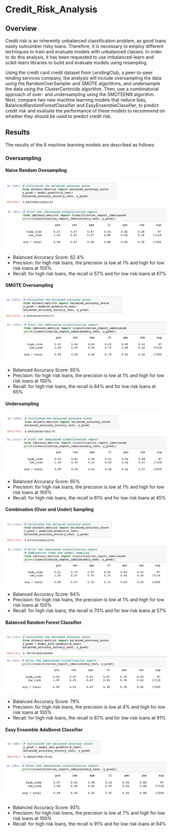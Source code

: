 # Credit_Risk_Analysis

## Overview 

Credit risk is an inherently unbalanced classification problem, as good loans easily outnumber risky loans. Therefore, it is necessary to employ different techniques to train and evaluate models with unbalanced classes. In order to do this analysis, it has been requested to use imbalanced-learn and scikit-learn libraries to build and evaluate models using resampling.

Using the credit card credit dataset from LendingClub, a peer-to-peer lending services company, the analysis will include oversampling the data using the RandomOverSampler and SMOTE algorithms, and undersample the data using the ClusterCentroids algorithm. Then, use a combinatorial approach of over- and undersampling using the SMOTEENN algorithm. Next, compare two new machine learning models that reduce bias, BalancedRandomForestClassifier and EasyEnsembleClassifier, to predict credit risk and evaluate the performance of these models to recommend on whether they should be used to predict credit risk.

## Results
The results of the 6 machine learning models are described as follows:

### Oversampling

#### Naive Random Ovesampling

![](Resources/Naive_Random_Oversampling.png)

* Balanced Accuracy Score: 62.4%
* Precision: for high risk loans, the precision is low at 1% and high for low risk loans at 100%
* Recall: for high risk loans, the recall is 57% and for low risk loans at 67%  

#### SMOTE Oversampling

![](Resources/SMOTE_Oversampling.png)

* Balanced Accuracy Score: 65%
* Precision: for high risk loans, the precision is low at 1% and high for low risk loans at 100%
* Recall: for high risk loans, the recall is 64% and for low risk loans at 65%

#### Undersampling

![](Resources/Undersampling.png)

* Balanced Accuracy Score: 65%
* Precision: for high risk loans, the precision is low at 1% and high for low risk loans at 100%
* Recall: for high risk loans, the recall is 61% and for low risk loans at 45%


#### Combination (Over and Under) Sampling

![](Resources/Combination_(Over_and_Under)_Sampling.png)

* Balanced Accuracy Score: 64%
* Precision: for high risk loans, the precision is low at 1% and high for low risk loans at 100%
* Recall: for high risk loans, the recall is 70% and for low risk loans at 57%


#### Balanced Random Forest Classifier

![](Resources/BalancedRandomForestClass.png)

* Balanced Accuracy Score: 79%
* Precision: for high risk loans, the precision is low at 4% and high for low risk loans at 100%
* Recall: for high risk loans, the recall is 67% and for low risk loans at 91%


#### Easy Ensemble AdaBoost Classifier

![](Resources/EasyEnsembleClass.png)

* Balanced Accuracy Score: 93%
* Precision: for high risk loans, the precision is low at 7% and high for low risk loans at 100%
* Recall: for high risk loans, the recall is 91% and for low risk loans at 94%
















